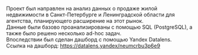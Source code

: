 Проект был направлен на анализ данных о продаже жилой недвижимости в Санкт-Петербурге и Ленинградской области для агентства, планирующего расширение на этот рынок.   
Данные были базово проанализированы с помощью SQL (PostgreSQL), а также было решено несколько ad-hoc задач.  
Впоследствии был сделан дашборд с помощью Yandex Datalens.  
Ссылка на дашборд: https://datalens.yandex/neumcrbu3p6e9
